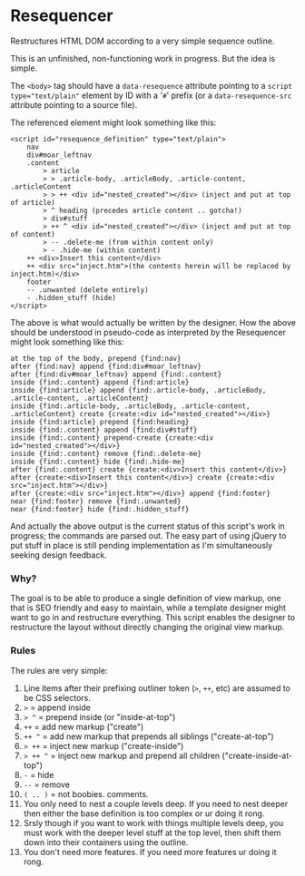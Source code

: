 Resequencer
=============

Restructures HTML DOM according to a very simple sequence outline.

This is an unfinished, non-functioning work in progress. But the idea is simple.

The `<body>` tag should have a `data-resequence` attribute pointing to a `script type="text/plain"` element by ID with a
'`#`' prefix (or a `data-resequence-src` attribute pointing to a source file).

The referenced element might look something like this:

    <script id="resequence_definition" type="text/plain">
        nav
        div#moar_leftnav
        .content
            > article
            > > .article-body, .articleBody, .article-content, .articleContent
            > > ++ <div id="nested_created"></div> (inject and put at top of article)
            > ^ heading (precedes article content .. gotcha!)
            > div#stuff
            > ++ ^ <div id="nested_created"></div> (inject and put at top of content)
            > -- .delete-me (from within content only)
            > - .hide-me (within content)
        ++ <div>Insert this content</div>
        ++ <div src="inject.htm">(the contents herein will be replaced by inject.htm)</div>
        footer
        -- .unwanted (delete entirely)
        - .hidden_stuff (hide)
    </script>

The above is what would actually be written by the designer. How the above should be understood in pseudo-code as
interpreted by the Resequencer might look something like this:

    at the top of the body, prepend {find:nav}
    after {find:nav} append {find:div#moar_leftnav}
    after {find:div#moar_leftnav} append {find:.content}
    inside {find:.content} append {find:article}
    inside {find:article} append {find:.article-body, .articleBody, .article-content, .articleContent}
    inside {find:.article-body, .articleBody, .article-content, .articleContent} create {create:<div id="nested_created"></div>}
    inside {find:article} prepend {find:heading}
    inside {find:.content} append {find:div#stuff}
    inside {find:.content} prepend-create {create:<div id="nested_created"></div>}
    inside {find:.content} remove {find:.delete-me}
    inside {find:.content} hide {find:.hide-me}
    after {find:.content} create {create:<div>Insert this content</div>}
    after {create:<div>Insert this content</div>} create {create:<div src="inject.htm"></div>}
    after {create:<div src="inject.htm"></div>} append {find:footer}
    near {find:footer} remove {find:.unwanted}
    near {find:footer} hide {find:.hidden_stuff}

And actually the above output is the current status of this script's work in progress; the commands are parsed out. The
easy part of using jQuery to put stuff in place is still pending implementation as I'm simultaneously seeking design
feedback.

### Why? ###

The goal is to be able to produce a single definition of view markup, one that is SEO friendly and easy to maintain,
while a template designer might want to go in and restructure everything. This script enables the designer to
restructure the layout without directly changing the original view markup.

### Rules ###

The rules are very simple:

1. Line items after their prefixing outliner token (`>`, `++`, etc) are assumed to be CSS selectors.
1. `>` = append inside
1. `> ^` = prepend inside (or "inside-at-top")
1. `++` = add new markup ("create")
1. `++ ^` = add new markup that prepends all siblings ("create-at-top")
1. `> ++` = inject new markup ("create-inside")
1. `> ++ ^` = inject new markup and prepend all children ("create-inside-at-top")
1. `-` = hide
1. `--` = remove
1. `( .. )` = not boobies. comments.
1. You only need to nest a couple levels deep. If you need to nest deeper then either the base definition is too complex or
   ur doing it rong.
1. Srsly though if you want to work with things multiple levels deep, you must work with the deeper level stuff
   at the top level, then shift them down into their containers using the outline.
1. You don't need more features. If you need more features ur doing it rong.
